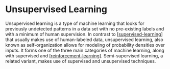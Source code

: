 # Unsupervised Learning

Unsupervised learning is a type of machine learning that looks for previously undetected patterns in a data set with no pre-existing labels and with a minimum of human supervision. In contrast to [[supervised-learning]] that usually makes use of human-labeled data, unsupervised learning, also known as self-organization allows for modeling of probability densities over inputs. It forms one of the three main categories of machine learning, along with supervised and [[reinforcement-learning]]. Semi-supervised learning, a related variant, makes use of supervised and unsupervised techniques.

[//begin]: # "Autogenerated link references for markdown compatibility"
[supervised-learning]: supervised-learning "Supervised Learning"
[reinforcement-learning]: reinforcement-learning "Reinforcement Learning"
[//end]: # "Autogenerated link references"

